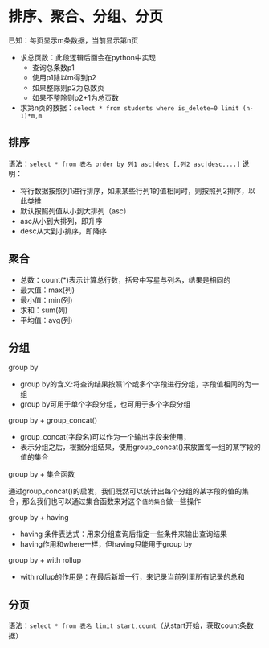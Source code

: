 # 排序、聚合、分组、分页

已知：每页显示m条数据，当前显示第n页

* 求总页数：此段逻辑后面会在python中实现
  * 查询总条数p1
  * 使用p1除以m得到p2
  * 如果整除则p2为总数页
  * 如果不整除则p2+1为总页数
* 求第n页的数据：`select * from students where is_delete=0 limit (n-1)*m,m`

## 排序

语法：`select * from 表名 order by 列1 asc|desc [,列2 asc|desc,...]` 说明：

* 将行数据按照列1进行排序，如果某些行列1的值相同时，则按照列2排序，以此类推
* 默认按照列值从小到大排列（asc）
* asc从小到大排列，即升序
* desc从大到小排序，即降序

## 聚合

* 总数：count\(\*\)表示计算总行数，括号中写星与列名，结果是相同的
* 最大值：max\(列\)
* 最小值：min\(列\)
* 求和：sum\(列\)
* 平均值：avg\(列\)

## 分组

group by

* group by的含义:将查询结果按照1个或多个字段进行分组，字段值相同的为一组
* group by可用于单个字段分组，也可用于多个字段分组

group by + group\_concat\(\)

* group\_concat\(字段名\)可以作为一个输出字段来使用，
* 表示分组之后，根据分组结果，使用group\_concat\(\)来放置每一组的某字段的值的集合

group by + 集合函数

通过group\_concat\(\)的启发，我们既然可以统计出每个分组的某字段的值的集合，那么我们也可以通过集合函数来对这个`值的集合`做一些操作

group by + having

* having 条件表达式：用来分组查询后指定一些条件来输出查询结果
* having作用和where一样，但having只能用于group by

group by + with rollup

* with rollup的作用是：在最后新增一行，来记录当前列里所有记录的总和

## 分页

语法：`select * from 表名 limit start,count`（从start开始，获取count条数据）

